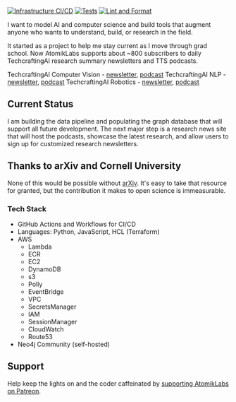 [![Infrastructure CI/CD](https://github.com/AtomikLabs/atomiklabs/actions/workflows/infra.yaml/badge.svg)](https://github.com/AtomikLabs/atomiklabs/actions/workflows/infra.yaml)
[![Tests](https://github.com/AtomikLabs/atomiklabs/actions/workflows/tests.yaml/badge.svg)](https://github.com/AtomikLabs/atomiklabs/actions/workflows/tests.yaml)
[![Lint and Format](https://github.com/AtomikLabs/atomiklabs/actions/workflows/lint_and_format.yaml/badge.svg)](https://github.com/AtomikLabs/atomiklabs/actions/workflows/lint_and_format.yaml)

I want to model AI and computer science and build tools that augment anyone who wants to understand, build, or research in the field.

It started as a project to help me stay current as I move through grad school. Now AtomikLabs supports about ~800 subscribers to daily TechcraftingAI research summary newsletters and TTS podcasts.

TechcraftingAI Computer Vision - [newsletter](https://www.linkedin.com/build-relation/newsletter-follow?entityUrn=7171170030766710784), [podcast](https://podcasters.spotify.com/pod/show/brad-edwards24)
TechcraftingAI NLP - [newsletter](https://www.linkedin.com/build-relation/newsletter-follow?entityUrn=7114658433022259200), [podcast](https://podcasters.spotify.com/pod/show/brad-edwards7)
TechcraftingAI Robotics - [newsletter](https://www.linkedin.com/build-relation/newsletter-follow?entityUrn=7122964022873784320), [podcast](https://podcasters.spotify.com/pod/show/brad-edwards1)

## Current Status

I am building the data pipeline and populating the graph database that will support all future development. The next major step is a research news site that will host the podcasts, showcase the latest research, and allow users to sign up for customized research newsletters.

## Thanks to arXiv and Cornell University
None of this would be possible without [arXiv](https://arxiv.org/). It's easy to take that resource for granted, but the contribution it makes to open science is immeasurable.

### Tech Stack

- GitHub Actions and Workflows for CI/CD
- Languages: Python, JavaScript, HCL (Terraform)
- AWS
  - Lambda
  - ECR
  - EC2
  - DynamoDB
  - s3
  - Polly
  - EventBridge
  - VPC
  - SecretsManager
  - IAM
  - SessionManager
  - CloudWatch
  - Route53
- Neo4j Community (self-hosted)

## Support
Help keep the lights on and the coder caffeinated by [supporting AtomikLabs on Patreon](patreon.com/AtomikLabs).
